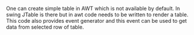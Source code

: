 One can create simple table in AWT which is not available by default. In swing JTable is there but in awt code needs to be written to render a table. This code also provides event generator and this event can be used to get data from selected row of table.